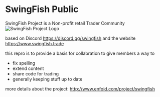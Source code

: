 # SwingFish Public

SwingFish Project is a Non-profit retail Trader Community ![SwingFish Project Logo](https://www.swingfish.trade/assets/images/swingfish/swingfish_logo_wp_720.png)

based on Discord https://discord.gg/swingfish and the website https://www.swingfish.trade

this repro is to provide a basis for collabration to give members a way to

- fix spelling
- extend content
- share code for trading
- generally keeping stuff up to date

more details about the project: http://www.enfoid.com/project/swingfish
